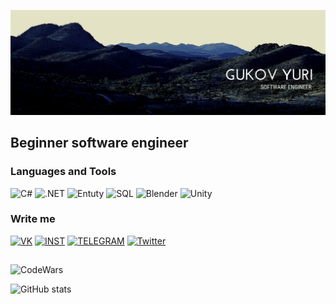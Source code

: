 [![Header](https://github.com/GukovYuriProd/gukovyuriprod/blob/main/assets/Mountain%20Landscape%20Twitter%20Header.png)](https://vk.com/yurigukov)

## Beginner software engineer

### Languages and Tools
![C#](https://img.shields.io/badge/-C%23-010a1c?style=for-the-badge&logo=c%2b%2b&logoColor=bb7db2)
![.NET](https://img.shields.io/badge/-.NET-010a1c?style=for-the-badge&logo=.NET&logoColor=bb7db2)
![Entuty](https://img.shields.io/badge/-ADO.NET(EF)-010a1c?style=for-the-badge&logo=Microsoft&logoColor=b8e3ea)
![SQL](https://img.shields.io/badge/-SQL-010a1c?style=for-the-badge&logo=MySQL)
![Blender](https://img.shields.io/badge/-blender-010a1c?style=for-the-badge&logo=blender)
![Unity](https://img.shields.io/badge/-Unity-010a1c?style=for-the-badge&logo=unity)

### Write me
[![VK](https://img.shields.io/badge/-VK-010a1c?style=for-the-badge&logo=vk&logoColor=6e93d6)](https://vk.com/yurigukov)
[![INST](https://img.shields.io/badge/-INSTAGRAM-010a1c?style=for-the-badge&logo=instagram)](https://www.instagram.com/gukov_y_)
[![TELEGRAM](https://img.shields.io/badge/-TELEGRAM-010a1c?style=for-the-badge&logo=telegram)](https://t.me/GukovYIProd)
[![Twitter](https://img.shields.io/badge/-TWITTER-010a1c?style=for-the-badge&logo=twitter)](https://twitter.com/Gukov_product)
##
![CodeWars](https://www.codewars.com/users/GukovYI/badges/large)

![GitHub stats](https://github-readme-stats.vercel.app/api?username=GukovYuriProd&show_icons=true)
